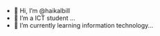 - 👋 Hi, I’m @haikalbill
- 👀 I’m a ICT student ...
- 🌱 I’m currently learning information technology...

<!---
haikalbill/haikalbill is a ✨ special ✨ repository because its `README.md` (this file) appears on your GitHub profile.
You can click the Preview link to take a look at your changes.
--->
